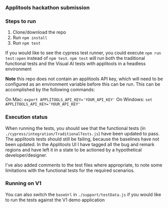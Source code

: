 ### Applitools hackathon submission

### Steps to run

1. Clone/download the repo
2. Run `npm install`
3. Run `npm test`

If you would like to see the cypress test runner, you could execute `npm run test:open` instead of `npm test`. `npm test` will run both the traditional functional tests and the Visual AI tests with applitools in a headless environment

**Note** this repo does not contain an applitools API key, which will need to be configured as an environment variable before this can be run. This can be accomplished by the following commands:

On Mac: `export APPLITOOLS_API_KEY='YOUR_API_KEY'`
On Windows: `set APPLITOOLS_API_KEY='YOUR_API_KEY'`

### Execution status

When running the tests, you should see that the functional tests (in `./cypress/integration/TraditionalTests.js`) have been updated to pass. The applitools tests should still be failing, because the baselines have not been updated. In the Applitools UI I have tagged all the bug and remark regions and have left it in a state to be actioned by a hypothetical developer/designer.

I've also added comments to the test files where appropriate, to note some limitations with the functional tests for the required scenarios.

### Running on V1

You can also switch the `baseUrl` in `./support/testData.js` if you would like to run the tests against the V1 demo application
